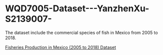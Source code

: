 # WQD7005-Dataset---YanzhenXu-S2139007-

The dataset include the commercial species of fish in Mexico from 2005 to 2018.

[Fisheries Production in Mexico (2005 to 2018) Dataset](https://www.kaggle.com/datasets/viclopez0306/fisheries-production-in-mexico-2005-to-2018)
